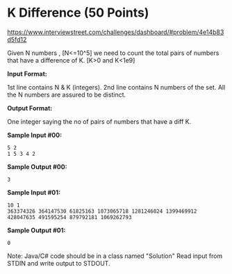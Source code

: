K Difference (50 Points)
========================

https://www.interviewstreet.com/challenges/dashboard/#problem/4e14b83d5fd12
 
Given N numbers , [N<=10^5] we need to count the total pairs of numbers that have a difference of K. [K>0 and K<1e9]

**Input Format:**

1st line contains N & K (integers).
2nd line contains N numbers of the set. All the N numbers are assured to be distinct.

**Output Format:**

One integer saying the no of pairs of numbers that have a diff K.

**Sample Input #00:**

	5 2
	1 5 3 4 2

**Sample Output #00:**

	3

 
**Sample Input #01:**

	10 1
	363374326 364147530 61825163 1073065718 1281246024 1399469912 428047635 491595254 879792181 1069262793 
 
**Sample Output #01:**

	0
 
Note: Java/C# code should be in a class named "Solution"
Read input from STDIN and write output to STDOUT. 